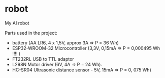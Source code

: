 # robot
My AI robot

Parts used in the project:
- battery (AA LR6, 4 x 1,5V, approx 3A => P = 36 Wh)
- ESP32-WROOM-32 Microcontroller (3,3V, 0,15mA => P = 0,000495 Wh !!!! )
- FT232RL USB to TTL adaptor
- L298N Motor driver (6V, 4A => P = 24 Wh).  
- HC-SR04 Ultrasonic distance sensor - 5V, 15mA => P = 0, 075 Wh)
